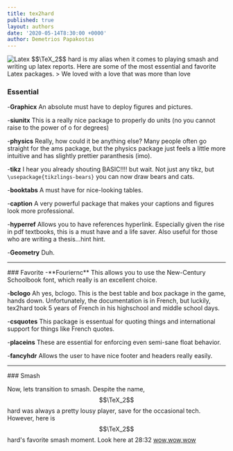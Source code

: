 ```yaml
---
title: tex2hard
published: true
layout: authors
date: '2020-05-14T8:30:00 +0000'
author: Demetrios Papakostas
---
```

<img src="{{ site.baseurl }}assets/tex.jpg" title="Latex" class="profile">
$$\TeX_2$$ hard is my alias when it comes to playing smash and writing up latex reports.  Here are some of the most essential and favorite Latex packages.  
> We loved with a love that was more than love


### Essential
-**Graphicx** An absolute must have to deploy figures and pictures.

-**siunitx** This is a really nice package to properly do units (no you cannot raise to the power of o for degrees)


-**physics** Really, how could it be anything else?  Many people often go straight for the ams package, but the physics package just feels a little more intuitive and has slightly prettier paranthesis (imo).  

-**tikz** I hear you already shouting BASIC!!!! but wait.  Not just any tikz, but <code>\usepackage{tikzlings-bears}</code>
you can now draw bears and cats.


-**booktabs** A must have for nice-looking tables.

-**caption** A very powerful package that makes your captions and figures look more professional.

-**hyperref** Allows you to have references hyperlink.  Especially given the rise in pdf textbooks, this is a must have and a life saver.  Also useful for those who are writing a thesis...hint hint.

-**Geometry** Duh.
<hr>
### Favorite
-**Fouriernc** This allows you to use the New-Century Schoolbook font, which really is an excellent choice.  

-**bclogo**
Ah yes, bclogo.  This is the best table and box package in the game, hands down.  Unfortunately, the documentation is in French, but luckily, tex2hard took 5 years of French in his highschool and middle school days.  

-**csquotes** This package is essentual for quoting things and international support for things like French quotes. 


-**placeins** These are essential for enforcing even semi-sane float behavior. 

-**fancyhdr** Allows the user to have nice footer and headers really easily. 



<hr>
### Smash


Now, lets transition to smash.  Despite the name, $$\TeX_2$$ hard was always a pretty lousy player, save for the occasional tech.  However, here is $$\TeX_2$$hard's favorite smash moment.  Look here at 28:32 
[wow,wow,wow][smash_bro]


[smash_bro]:     https://www.youtube.com/watch?v=toZWl5pQVQ4&feature=youtu.be

